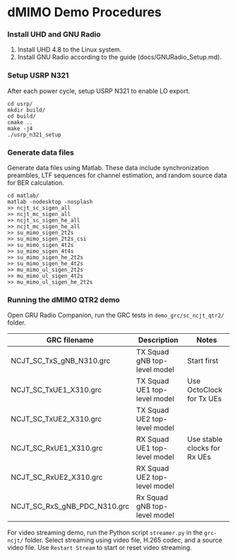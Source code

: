 # dMIMO Demo Procedures

### Install UHD and GNU Radio
1. Install UHD 4.8 to the Linux system. 
2. Install GNU Radio according to the guide (docs/GNURadio_Setup.md).

### Setup USRP N321
After each power cycle, setup USRP N321 to enable LO export. 
```
cd usrp/
mkdir build/
cd build/
cmake ..
make -j4
./usrp_n321_setup
```

### Generate data files
Generate data files using Matlab. These data include synchronization preambles, 
LTF sequences for channel estimation, and random source data for BER calculation.
```
cd matlab/
matlab -nodesktop -nosplash
>> ncjt_sc_sigen_all
>> ncjt_mc_sigen_all
>> ncjt_sc_sigen_he_all
>> ncjt_mc_sigen_he_all
>> su_mimo_sigen_2t2s
>> su_mimo_sigen_2t2s_csi
>> su_mimo_sigen_4t2s
>> su_mimo_sigen_4t4s
>> su_mimo_sigen_he_2t2s
>> su_mimo_sigen_he_4t2s
>> mu_mimo_ul_sigen_2t2s
>> mu_mimo_ul_sigen_4t2s
>> mu_mimo_ul_sigen_he_2t2s
```

### Running the dMIMO QTR2 demo

Open GRU Radio Companion, run the GRC tests in ```demo_grc/sc_ncjt_qtr2/``` folder.

| GRC filename             | Description                  | Notes                        | 
|--------------------------|------------------------------|------------------------------|
| NCJT_SC_TxS_gNB_N310.grc | TX Squad gNB top-level model | Start first                  |
| NCJT_SC_TxUE1_X310.grc   | TX Squad UE1 top-level model | Use OctoClock for Tx UEs     |
| NCJT_SC_TxUE2_X310.grc   | TX Squad UE2 top-level model |                              |
| NCJT_SC_RxUE1_X310.grc   | RX Squad UE1 top-level model | Use stable clocks for Rx UEs |
| NCJT_SC_RxUE2_X310.grc   | RX Squad UE2 top-level model |                              |
| NCJT_SC_RxS_gNB_PDC_N310.grc | Rx Squad gNB top-level model |                          |   | 

For video streaming demo, run the Python script ```streamer.py``` in the ```grc-ncjt/``` folder.
Select streaming using video file, H.265 codec, and a source video file. 
Use ```Restart Stream``` to start or reset video streaming.

